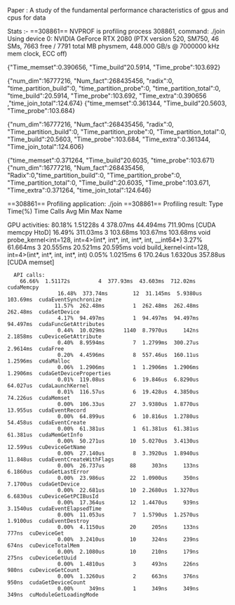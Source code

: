 Paper : A study of the fundamental performance characteristics of gpus and cpus for data

Stats :-
==308861== NVPROF is profiling process 308861, command: ./join
Using device 0: NVIDIA GeForce RTX 2080 (PTX version 520, SM750, 46 SMs, 7663 free / 7791 total MB physmem, 448.000 GB/s @ 7000000 kHz mem clock, ECC off)

{"Time_memset":0.390656,
"Time_build"20.5914,
"Time_probe":103.692}

{"num_dim":16777216,
"Num_fact":268435456,
"radix":0, 
"time_partition_build":0, 
"time_partition_probe":0, 
"time_partition_total":0,
"time_build":20.5914,
"Time_probe":103.692,
"Time_extra":0.390656
,"time_join_total":124.674}
{"time_memset":0.361344,
"Time_build"20.5603,
"Time_probe":103.684}

{"num_dim":16777216,
"Num_fact":268435456,
"radix":0,
"Time_partition_build":0,
"Time_partition_probe":0,
"Time_partition_total":0,
"Time_build":20.5603,
"Time_probe":103.684,
"Time_extra":0.361344,
"Time_join_total":124.606}

{"time_memset":0.371264,
"Time_build"20.6035,
"time_probe":103.671}
{"num_dim":16777216,
"Num_fact":268435456,
"Radix":0,"time_partition_build":0,
"Time_partition_probe":0,
"Time_partition_total":0,
"Time_build":20.6035,
"Time_probe":103.671,
"Time_extra":0.371264,
"time_join_total":124.646}

==308861== Profiling application: ./join
==308861== Profiling result:
            Type  Time(%)      Time     Calls       Avg       Min       Max  Name

 GPU activities:
       80.18%  1.51228s         4  378.07ms  44.494ms  711.90ms  [CUDA memcpy HtoD]
                   16.49%  311.03ms         3  103.68ms  103.67ms  103.68ms  void probe_kernel<int=128, int=4>(int*, int*, int, int*, int, __int64*)
                    3.27%  61.664ms         3  20.555ms  20.521ms  20.595ms  void build_kernel<int=128, int=4>(int*, int*, int, int*, int)
                    0.05%  1.0215ms         6  170.24us  1.6320us  357.88us  [CUDA memset]

      API calls:   
        66.66%  1.51172s         4  377.93ms  43.603ms  712.02ms  cudaMemcpy
                    16.48%  373.74ms        12  31.145ms  5.9380us  103.69ms  cudaEventSynchronize
                   11.57%  262.48ms         1  262.48ms  262.48ms  262.48ms  cudaSetDevice
                    4.17%  94.497ms         1  94.497ms  94.497ms  94.497ms  cudaFuncGetAttributes
                    0.44%  10.029ms      1140  8.7970us     142ns  2.1858ms  cuDeviceGetAttribute
                    0.40%  8.9594ms         7  1.2799ms  300.27us  2.9614ms  cudaFree
                    0.20%  4.4596ms         8  557.46us  160.11us  1.2596ms  cudaMalloc
                    0.06%  1.2906ms         1  1.2906ms  1.2906ms  1.2906ms  cudaGetDeviceProperties
                    0.01%  119.08us         6  19.846us  6.8290us  64.027us  cudaLaunchKernel
                    0.01%  116.57us         6  19.428us  4.3850us  74.226us  cudaMemset
                    0.00%  106.33us        27  3.9380us  1.8770us  13.955us  cudaEventRecord
                    0.00%  64.899us         6  10.816us  1.2780us  54.458us  cudaEventCreate
                    0.00%  61.381us         1  61.381us  61.381us  61.381us  cudaMemGetInfo
                    0.00%  50.271us        10  5.0270us  3.4130us  12.599us  cuDeviceGetName
                    0.00%  27.140us         8  3.3920us  1.8940us  11.848us  cudaEventCreateWithFlags
                    0.00%  26.737us        88     303ns     133ns  6.1860us  cudaGetLastError
                    0.00%  23.986us        22  1.0900us     350ns  7.1700us  cudaGetDevice
                    0.00%  22.681us        10  2.2680us  1.3270us  6.6830us  cuDeviceGetPCIBusId
                    0.00%  17.364us        12  1.4470us     939ns  3.1540us  cudaEventElapsedTime
                    0.00%  11.053us         7  1.5790us  1.2570us  1.9100us  cudaEventDestroy
                    0.00%  4.1150us        20     205ns     133ns     777ns  cuDeviceGet
                    0.00%  3.2410us        10     324ns     239ns     674ns  cuDeviceTotalMem
                    0.00%  2.1080us        10     210ns     179ns     275ns  cuDeviceGetUuid
                    0.00%  1.4810us         3     493ns     226ns     980ns  cuDeviceGetCount
                    0.00%  1.3260us         2     663ns     376ns     950ns  cudaGetDeviceCount
                    0.00%     349ns         1     349ns     349ns     349ns  cuModuleGetLoadingMode
